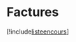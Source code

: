 # Factures

[!include[listeencours](factures.listeencours.autogen.md)]























































































































